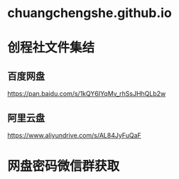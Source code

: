 # chuangchengshe.github.io
# 创程社文件集结

## 百度网盘
https://pan.baidu.com/s/1kQY6IYqMv_rhSsJHhQLb2w
## 阿里云盘
https://www.aliyundrive.com/s/AL84JyFuQaF


# 网盘密码微信群获取
